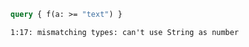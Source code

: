 ```graphql
query { f(a: >= "text") }
```

```
1:17: mismatching types: can't use String as number
```